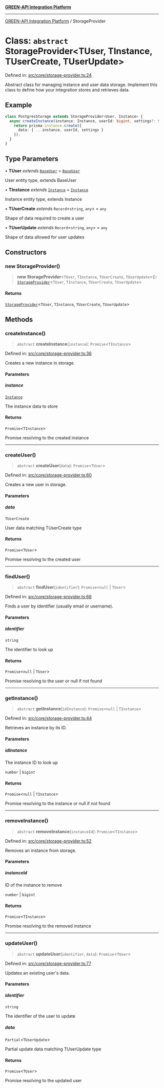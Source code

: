 [**GREEN-API Integration Platform**](../README.md)

***

[GREEN-API Integration Platform](../globals.md) / StorageProvider

# Class: `abstract` StorageProvider\<TUser, TInstance, TUserCreate, TUserUpdate\>

Defined in: [src/core/storage-provider.ts:24](https://github.com/green-api/greenapi-integration/blob/62a96bf9bfbccb88022bc7b0859de19e8c48289f/src/core/storage-provider.ts#L24)

Abstract class for managing instance and user data storage.
Implement this class to define how your integration stores and retrieves data.

## Example

```typescript
class PostgresStorage extends StorageProvider<User, Instance> {
  async createInstance(instance: Instance, userId: bigint, settings?: Settings) {
    return prisma.instance.create({
      data: { ...instance, userId, settings }
    });
  }
}
```

## Type Parameters

• **TUser** *extends* [`BaseUser`](../interfaces/BaseUser.md) = [`BaseUser`](../interfaces/BaseUser.md)

User entity type, extends BaseUser

• **TInstance** *extends* [`Instance`](../interfaces/Instance.md) = [`Instance`](../interfaces/Instance.md)

Instance entity type, extends Instance

• **TUserCreate** *extends* `Record`\<`string`, `any`\> = `any`

Shape of data required to create a user

• **TUserUpdate** *extends* `Record`\<`string`, `any`\> = `any`

Shape of data allowed for user updates

## Constructors

### new StorageProvider()

> **new StorageProvider**\<`TUser`, `TInstance`, `TUserCreate`, `TUserUpdate`\>(): [`StorageProvider`](StorageProvider.md)\<`TUser`, `TInstance`, `TUserCreate`, `TUserUpdate`\>

#### Returns

[`StorageProvider`](StorageProvider.md)\<`TUser`, `TInstance`, `TUserCreate`, `TUserUpdate`\>

## Methods

### createInstance()

> `abstract` **createInstance**(`instance`): `Promise`\<`TInstance`\>

Defined in: [src/core/storage-provider.ts:36](https://github.com/green-api/greenapi-integration/blob/62a96bf9bfbccb88022bc7b0859de19e8c48289f/src/core/storage-provider.ts#L36)

Creates a new instance in storage.

#### Parameters

##### instance

[`Instance`](../interfaces/Instance.md)

The instance data to store

#### Returns

`Promise`\<`TInstance`\>

Promise resolving to the created instance

***

### createUser()

> `abstract` **createUser**(`data`): `Promise`\<`TUser`\>

Defined in: [src/core/storage-provider.ts:60](https://github.com/green-api/greenapi-integration/blob/62a96bf9bfbccb88022bc7b0859de19e8c48289f/src/core/storage-provider.ts#L60)

Creates a new user in storage.

#### Parameters

##### data

`TUserCreate`

User data matching TUserCreate type

#### Returns

`Promise`\<`TUser`\>

Promise resolving to the created user

***

### findUser()

> `abstract` **findUser**(`identifier`): `Promise`\<`null` \| `TUser`\>

Defined in: [src/core/storage-provider.ts:68](https://github.com/green-api/greenapi-integration/blob/62a96bf9bfbccb88022bc7b0859de19e8c48289f/src/core/storage-provider.ts#L68)

Finds a user by identifier (usually email or username).

#### Parameters

##### identifier

`string`

The identifier to look up

#### Returns

`Promise`\<`null` \| `TUser`\>

Promise resolving to the user or null if not found

***

### getInstance()

> `abstract` **getInstance**(`idInstance`): `Promise`\<`null` \| `TInstance`\>

Defined in: [src/core/storage-provider.ts:44](https://github.com/green-api/greenapi-integration/blob/62a96bf9bfbccb88022bc7b0859de19e8c48289f/src/core/storage-provider.ts#L44)

Retrieves an instance by its ID.

#### Parameters

##### idInstance

The instance ID to look up

`number` | `bigint`

#### Returns

`Promise`\<`null` \| `TInstance`\>

Promise resolving to the instance or null if not found

***

### removeInstance()

> `abstract` **removeInstance**(`instanceId`): `Promise`\<`TInstance`\>

Defined in: [src/core/storage-provider.ts:52](https://github.com/green-api/greenapi-integration/blob/62a96bf9bfbccb88022bc7b0859de19e8c48289f/src/core/storage-provider.ts#L52)

Removes an instance from storage.

#### Parameters

##### instanceId

ID of the instance to remove

`number` | `bigint`

#### Returns

`Promise`\<`TInstance`\>

Promise resolving to the removed instance

***

### updateUser()

> `abstract` **updateUser**(`identifier`, `data`): `Promise`\<`TUser`\>

Defined in: [src/core/storage-provider.ts:77](https://github.com/green-api/greenapi-integration/blob/62a96bf9bfbccb88022bc7b0859de19e8c48289f/src/core/storage-provider.ts#L77)

Updates an existing user's data.

#### Parameters

##### identifier

`string`

The identifier of the user to update

##### data

`Partial`\<`TUserUpdate`\>

Partial update data matching TUserUpdate type

#### Returns

`Promise`\<`TUser`\>

Promise resolving to the updated user
